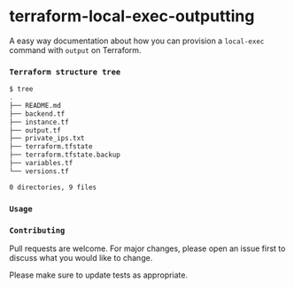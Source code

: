 # terraform-local-exec-outputting

A easy way documentation about how you can provision a `local-exec` command with `output` on Terraform.

### `Terraform structure tree`

```bash
$ tree
.
├── README.md
├── backend.tf
├── instance.tf
├── output.tf
├── private_ips.txt
├── terraform.tfstate
├── terraform.tfstate.backup
├── variables.tf
└── versions.tf

0 directories, 9 files
```

### `Usage`

### `Contributing`
Pull requests are welcome. For major changes, please open an issue first to discuss what you would like to change.

Please make sure to update tests as appropriate.
